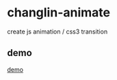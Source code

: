 # changlin-animate
create js animation / css3 transition 

## demo 
[demo](https://changlin-cn.github.io/changlin-animate/demo/dist/index.html)
